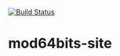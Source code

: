 [![Build Status](https://travis-ci.org/mod64bits/mod64bits-site.svg?branch=master)](https://travis-ci.org/mod64bits/mod64bits-site)
# mod64bits-site
